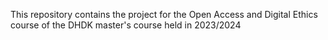 This repository contains the project for the Open Access and Digital Ethics course of the DHDK master's course held in 2023/2024

